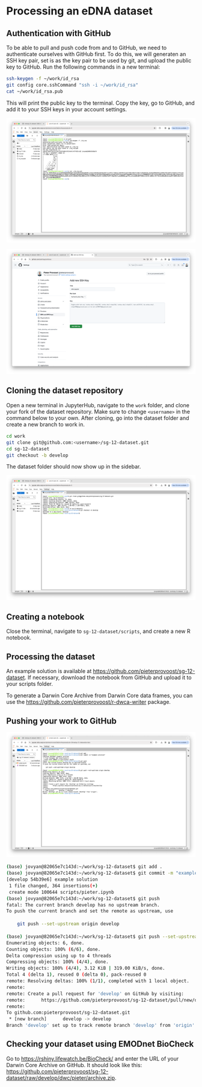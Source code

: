 # Processing an eDNA dataset

## Authentication with GitHub

To be able to pull and push code from and to GitHub, we need to authenticate ourselves with GitHub first. To do this, we will generaten an SSH key pair, set is as the key pair to be used by git, and upload the public key to GitHub. Run the following commands in a new terminal:

```bash
ssh-keygen -f ~/work/id_rsa
git config core.sshCommand "ssh -i ~/work/id_rsa"
cat ~/work/id_rsa.pub
```

This will print the public key to the terminal. Copy the key, go to GitHub, and add it to your SSH keys in your account settings.

![](images/jupyter_ssh_local.png)

![](images/github_key.png)

## Cloning the dataset repository

Open a new terminal in JupyterHub, navigate to the `work` folder, and clone your fork of the dataset repository. Make sure to change `<username>` in the command below to your own. After cloning, go into the dataset folder and create a new branch to work in.

```bash
cd work
git clone git@github.com:<username>/sg-12-dataset.git
cd sg-12-dataset
git checkout -b develop
```

The dataset folder should now show up in the sidebar.

![](images/jupyter_clone.png)

## Creating a notebook

Close the terminal, navigate to `sg-12-dataset/scripts`, and create a new R notebook.

## Processing the dataset

An example solution is available at <https://github.com/pieterprovoost/sg-12-dataset>. If necessary, download the notebook from GitHub and upload it to your scripts folder.

To generate a Darwin Core Archive from Darwin Core data frames, you can use the <https://github.com/pieterprovoost/r-dwca-writer> package.

## Pushing your work to GitHub

![](images/jupyter_push.png)

```bash
(base) jovyan@82065e7c143d:~/work/sg-12-dataset$ git add .
(base) jovyan@82065e7c143d:~/work/sg-12-dataset$ git commit -m "example solution"
[develop 54b39e6] example solution
 1 file changed, 364 insertions(+)
 create mode 100644 scripts/pieter.ipynb
(base) jovyan@82065e7c143d:~/work/sg-12-dataset$ git push
fatal: The current branch develop has no upstream branch.
To push the current branch and set the remote as upstream, use

    git push --set-upstream origin develop

(base) jovyan@82065e7c143d:~/work/sg-12-dataset$ git push --set-upstream origin develop
Enumerating objects: 6, done.
Counting objects: 100% (6/6), done.
Delta compression using up to 4 threads
Compressing objects: 100% (4/4), done.
Writing objects: 100% (4/4), 3.12 KiB | 319.00 KiB/s, done.
Total 4 (delta 1), reused 0 (delta 0), pack-reused 0
remote: Resolving deltas: 100% (1/1), completed with 1 local object.
remote: 
remote: Create a pull request for 'develop' on GitHub by visiting:
remote:      https://github.com/pieterprovoost/sg-12-dataset/pull/new/develop
remote: 
To github.com:pieterprovoost/sg-12-dataset.git
 * [new branch]      develop -> develop
Branch 'develop' set up to track remote branch 'develop' from 'origin'.
```

## Checking your dataset using EMODnet BioCheck

Go to <https://rshiny.lifewatch.be/BioCheck/> and enter the URL of your Darwin Core Archive on GitHub. It should look like this: <https://github.com/pieterprovoost/sg-12-dataset/raw/develop/dwc/pieter/archive.zip>.